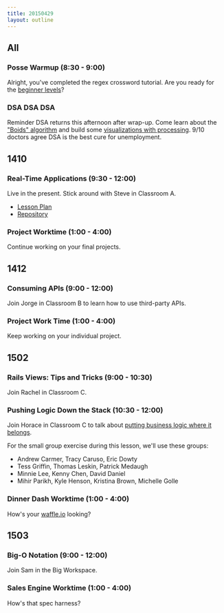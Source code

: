 ```yaml
---
title: 20150429
layout: outline
---
```


## All

### Posse Warmup (8:30 - 9:00)

Alright, you've completed the regex crossword tutorial. Are you ready for the [beginner levels](http://regexcrossword.com/challenges/beginner/puzzles/1)? 

### DSA DSA DSA

Reminder DSA returns this afternoon after wrap-up. Come learn about the ["Boids" algorithm](http://www.red3d.com/cwr/boids/) and build some [visualizations with processing](http://worace.github.io/birds-cljs/). 9/10 doctors agree DSA is the best cure for unemployment.

## 1410

### Real-Time Applications (9:30 - 12:00)

Live in the present. Stick around with Steve in Classroom A.

* [Lesson Plan](https://github.com/turingschool/lesson_plans/blob/master/ruby_04-apis_and_scalability/real_time_applications_with_node.markdown)
* [Repository](https://github.com/turingschool-examples/right-now)

### Project Worktime (1:00 - 4:00)

Continue working on your final projects. 

## 1412

### Consuming APIs (9:00 - 12:00)

Join Jorge in Classroom B to learn how to use third-party APIs. 

### Project Work Time (1:00 - 4:00)

Keep working on your individual project. 

## 1502

### Rails Views: Tips and Tricks (9:00 - 10:30)

Join Rachel in Classroom C.

### Pushing Logic Down the Stack (10:30 - 12:00)

Join Horace in Classroom C to talk about [putting business logic where it belongs](http://tutorials.jumpstartlab.com/topics/architecture/pushing_logic_down_the_stack.html).

For the small group exercise during this lesson, we'll use these groups:

* Andrew Carmer, Tracy Caruso, Eric Dowty
* Tess Griffin, Thomas Leskin, Patrick Medaugh
* Minnie Lee, Kenny Chen, David Daniel
* Mihir Parikh, Kyle Henson, Kristina Brown, Michelle Golle

### Dinner Dash Worktime (1:00 - 4:00)

How's your [waffle.io](http://waffle.io) looking? 

## 1503

### Big-O Notation (9:00 - 12:00)

Join Sam in the Big Workspace.

### Sales Engine Worktime (1:00 - 4:00)

How's that spec harness? 
